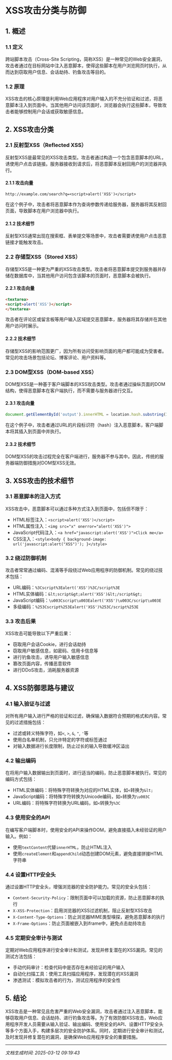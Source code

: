 # XSS攻击分类与防御

## 1. 概述

### 1.1 定义
跨站脚本攻击（Cross-Site Scripting，简称XSS）是一种常见的Web安全漏洞，攻击者通过在目标网站中注入恶意脚本，使得这些脚本在用户浏览网页时执行，从而达到窃取用户信息、会话劫持、钓鱼攻击等目的。

### 1.2 原理
XSS攻击的核心原理是利用Web应用程序对用户输入的不充分验证和过滤，将恶意脚本注入到页面中。当其他用户访问该页面时，浏览器会执行这些脚本，导致攻击者能够控制用户会话或获取敏感信息。

## 2. XSS攻击分类

### 2.1 反射型XSS（Reflected XSS）
反射型XSS是最常见的XSS攻击类型。攻击者通过构造一个包含恶意脚本的URL，诱使用户点击该链接。服务器接收到请求后，将恶意脚本反射回用户的浏览器并执行。

#### 2.1.1 攻击向量
```http
http://example.com/search?q=<script>alert('XSS')</script>
```
在这个例子中，攻击者将恶意脚本作为查询参数传递给服务器，服务器将其反射回页面，导致脚本在用户浏览器中执行。

#### 2.1.2 技术细节
反射型XSS通常出现在搜索框、表单提交等场景中，攻击者需要诱使用户点击恶意链接才能触发攻击。

### 2.2 存储型XSS（Stored XSS）
存储型XSS是一种更为严重的XSS攻击类型。攻击者将恶意脚本提交到服务器并存储在数据库中，当其他用户访问包含该脚本的页面时，恶意脚本会被执行。

#### 2.2.1 攻击向量
```html
<textarea>
<script>alert('XSS')</script>
</textarea>
```
攻击者在评论区或留言板等用户输入区域提交恶意脚本，服务器将其存储并在其他用户访问时展示。

#### 2.2.2 技术细节
存储型XSS的影响范围更广，因为所有访问受影响页面的用户都可能成为受害者。常见的攻击场景包括论坛、博客评论、用户资料等。

### 2.3 DOM型XSS（DOM-based XSS）
DOM型XSS是一种基于客户端脚本的XSS攻击类型。攻击者通过操纵页面的DOM结构，使得恶意脚本在客户端执行，而不需要与服务器进行交互。

#### 2.3.1 攻击向量
```javascript
document.getElementById('output').innerHTML = location.hash.substring(1);
```
在这个例子中，攻击者通过URL的片段标识符（hash）注入恶意脚本，客户端脚本将其插入到页面中并执行。

#### 2.3.2 技术细节
DOM型XSS的攻击过程完全在客户端进行，服务器不参与其中。因此，传统的服务器端防御措施对DOM型XSS无效。

## 3. XSS攻击的技术细节

### 3.1 恶意脚本的注入方式
XSS攻击中，恶意脚本可以通过多种方式注入到页面中，包括但不限于：
- HTML标签注入：`<script>alert('XSS')</script>`
- HTML属性注入：`<img src="x" onerror="alert('XSS')">`
- JavaScript代码注入：`<a href="javascript:alert('XSS')">Click me</a>`
- CSS注入：`<style>body { background-image: url('javascript:alert("XSS")'); }</style>`

### 3.2 绕过防御机制
攻击者常常通过编码、混淆等手段绕过Web应用程序的防御机制。常见的绕过技术包括：
- URL编码：`%3Cscript%3Ealert('XSS')%3C/script%3E`
- HTML实体编码：`&lt;script&gt;alert('XSS')&lt;/script&gt;`
- JavaScript编码：`\u003Cscript\u003Ealert('XSS')\u003C/script\u003E`
- 多级编码：`%253Cscript%253Ealert('XSS')%253C/script%253E`

### 3.3 攻击后果
XSS攻击可能导致以下严重后果：
- 窃取用户会话Cookie，进行会话劫持
- 窃取用户敏感信息，如密码、信用卡信息等
- 进行钓鱼攻击，诱导用户输入敏感信息
- 篡改页面内容，传播恶意软件
- 进行DDoS攻击，消耗服务器资源

## 4. XSS防御思路与建议

### 4.1 输入验证与过滤
对所有用户输入进行严格的验证和过滤，确保输入数据符合预期的格式和内容。常见的过滤措施包括：
- 过滤或转义特殊字符，如`<`, `>`, `&`, `"`, `'`等
- 使用白名单机制，只允许特定的字符或标签通过
- 对输入数据进行长度限制，防止过长的输入导致缓冲区溢出

### 4.2 输出编码
在将用户输入数据输出到页面时，进行适当的编码，防止恶意脚本被执行。常见的编码方式包括：
- HTML实体编码：将特殊字符转换为对应的HTML实体，如`<`转换为`&lt;`
- JavaScript编码：将特殊字符转换为Unicode编码，如`<`转换为`\u003C`
- URL编码：将特殊字符转换为URL编码，如`<`转换为`%3C`

### 4.3 使用安全的API
在编写客户端脚本时，使用安全的API来操作DOM，避免直接插入未经验证的用户输入。例如：
- 使用`textContent`代替`innerHTML`，防止HTML注入
- 使用`createElement`和`appendChild`动态创建DOM元素，避免直接拼接HTML字符串

### 4.4 设置HTTP安全头
通过设置HTTP安全头，增强浏览器的安全防护能力。常见的安全头包括：
- `Content-Security-Policy`：限制页面中可以加载的资源，防止恶意脚本的执行
- `X-XSS-Protection`：启用浏览器的XSS过滤机制，阻止反射型XSS攻击
- `X-Content-Type-Options`：防止浏览器MIME类型嗅探，避免恶意脚本的执行
- `X-Frame-Options`：防止页面被嵌入到iframe中，避免点击劫持攻击

### 4.5 定期安全审计与测试
定期对Web应用程序进行安全审计和测试，发现并修复潜在的XSS漏洞。常见的测试方法包括：
- 手动代码审计：检查代码中是否存在未经验证的用户输入
- 自动化扫描工具：使用工具扫描应用程序，发现潜在的XSS漏洞
- 渗透测试：模拟攻击者的行为，测试应用程序的安全性

## 5. 结论
XSS攻击是一种常见且危害严重的Web安全漏洞，攻击者通过注入恶意脚本，能够窃取用户信息、会话劫持、进行钓鱼攻击等。为了有效防御XSS攻击，Web应用程序开发人员需要从输入验证、输出编码、使用安全的API、设置HTTP安全头等多个方面入手，构建多层次的安全防护体系。同时，定期进行安全审计和测试，及时发现并修复潜在的漏洞，是确保Web应用程序安全的重要措施。

---

*文档生成时间: 2025-03-12 09:19:43*
